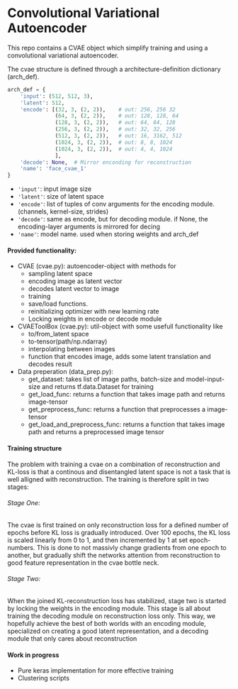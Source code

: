 # Convolutional Variational Autoencoder
This repo contains a CVAE object which simplify training and using a convolutional variational autoencoder. 

The cvae structure is defined through a architecture-definition dictionary (arch_def). 
```python
arch_def = {
    'input': (512, 512, 3),
    'latent': 512,
    'encode': [(32, 3, (2, 2)),    # out: 256, 256 32
               (64, 3, (2, 2)),    # out: 128, 128, 64
               (128, 3, (2, 2)),   # out: 64, 64, 128
               (256, 3, (2, 2)),   # out: 32, 32, 256
               (512, 3, (2, 2)),   # out: 16, 3162, 512
               (1024, 3, (2, 2)),  # out: 8, 8, 1024
               (1024, 3, (2, 2)),  # out: 4, 4, 1024
               ],
    'decode': None,  # Mirror enconding for reconstruction
    'name': 'face_cvae_1'
}
```
* ```'input'```: input image size
* ```'latent'```: size of latent space
* ```'encode'```: list of tuples of conv arguments for the encoding module. (channels, kernel-size, strides)
* ```'decode'```: same as encode, but for decoding module. if None, the encoding-layer arguments is mirrored for decing
* ```'name'```: model name. used when storing weights and arch_def

#### Provided functionality: 
* CVAE (cvae.py): autoencoder-object with methods for 
    * sampling latent space
    * encoding image as latent vector
    * decodes latent vector to image
    * training 
    * save/load functions.
    * reinitializing optimizer with new learning rate
    * Locking weights in encode or decode module
* CVAEToolBox (cvae.py): util-object with some usefull functionality like 
    * to/from_latent space
    * to-tensor(path/np.ndarray)
    * interpolating between images
    * function that encodes image, adds some latent translation and decodes result
* Data preperation (data_prep.py):
    * get_dataset: takes list of image paths, batch-size and model-input-size and returns tf.data.Dataset for training
    * get_load_func: returns a function that takes image path and returns image-tensor
    * get_preprocess_func: returns a function that preprocesses a image-tensor
    * get_load_and_preprocess_func: returns a function that takes image path and returns a preprocessed image tensor

#### Training structure
The problem with training a cvae on a combination of reconstruction and KL-loss is that a continous and disentangled latent
space is not a task that is well alligned with reconstruction. The training is therefore split in two stages: 
###### Stage One: 
The cvae is first trained on only reconstruction loss for a defined number of epochs before KL loss is gradually introduced. 
Over 100 epochs, the KL loss is scaled linearly from 0 to 1, and then incremented by 1 at set epoch-numbers. This is done 
to not massivly change gradients from one epoch to another, but gradually shift the networks attention from reconstruction to 
good feature representation in the cvae bottle neck. 
###### Stage Two: 
When the joined KL-reconstruction loss has stabilized, stage two is started by locking the weights in the encoding module. 
This stage is all about training the decoding module on reconstruction loss only. This way, we hopefully achieve the 
best of both worlds with an encoding module, specialized on creating a good latent representation, and a decoding module 
that only cares about reconstruction

#### Work in progress
* Pure keras implementation for more effective training 
* Clustering scripts 